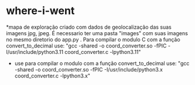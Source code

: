 # where-i-went
*mapa de exploração criado com dados de geolocalização das suas imagens jpg, jpeg. 
É necessario ter uma pasta "images" com suas imagens no mesmo diretorio do app.py .
Para compilar o modulo C com a função convert_to_decimal use: "gcc -shared -o coord_converter.so -fPIC -I/usr/include/python3.11 coord_converter.c -lpython3.11" 

* use para compilar o modulo com a função convert_to_decimal use: "gcc -shared -o coord_converter.so -fPIC -I/usr/include/python3.x coord_converter.c -lpython3.x" 
